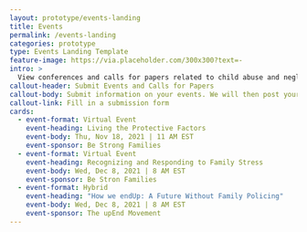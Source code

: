 ```yaml
---
layout: prototype/events-landing
title: Events
permalink: /events-landing
categories: prototype
type: Events Landing Template
feature-image: https://via.placeholder.com/300x300?text=-
intro: >
  View conferences and calls for papers related to child abuse and neglect, child welfare, and adoption by month and/or state, or submit your conference. Child Welfare Information Gateway exhibit at many conferences throughout the country to provide free materials to the field.
callout-header: Submit Events and Calls for Papers
callout-body: Submit information on your events. We will then post your submission to this website.
callout-link: Fill in a submission form
cards:
  - event-format: Virtual Event
    event-heading: Living the Protective Factors
    event-body: Thu, Nov 18, 2021 | 11 AM EST
    event-sponsor: Be Strong Families
  - event-format: Virtual Event
    event-heading: Recognizing and Responding to Family Stress
    event-body: Wed, Dec 8, 2021 | 8 AM EST
    event-sponsor: Be Stron Families
  - event-format: Hybrid
    event-heading: "How we endUp: A Future Without Family Policing"
    event-body: Wed, Dec 8, 2021 | 8 AM EST
    event-sponsor: The upEnd Movement
---
```

